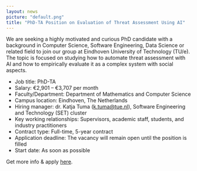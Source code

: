 ```yaml
---
layout: news
picture: "default.png"
title: "PhD-TA Position on Evaluation of Threat Assessment Using AI"
---
```


We are seeking a highly motivated and curious PhD candidate with a background in  Computer Science, Software Engineering, Data Science or related field to join our group at Eindhoven University of Technology (TU/e). The topic is focused on studying how to automate threat assessment with AI and how to empirically evaluate it as a complex system with social aspects.

- Job title: PhD-TA 
- Salary: €2,901 – €3,707 per month
- Faculty/Department: Department of Mathematics and Computer Science
- Campus location: Eindhoven, The Netherlands
- Hiring manager: dr. Katja Tuma (k.tuma@tue.nl), Software Engineering and Technology (SET) cluster
- Key working relationships: Supervisors, academic staff, students, and industry practitioners
- Contract type: Full-time, 5-year contract
- Application deadline: The vacancy will remain open until the position is filled
- Start date: As soon as possible 

Get more info & apply [here](https://www.tue.nl/werken-bij-tue/vacatureoverzicht/phd-ta-on-evaluation-of-threat-assessment-using-ai).